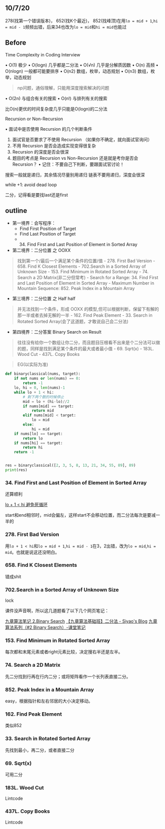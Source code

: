 ## 10/7/20


278(找第一个错误版本)， 652(找K个最近)， 852(找峰顶)在用`lo = mid + 1`,`hi = mid - 1`频频出错，后来34也改为`lo = mid`和`hi = mid`也能过

## Before

Time Complexity in Coding Interview

• O(1) 极少
• O(logn) 几乎都是二分法
• O(√n) 几乎是分解质因数
• O(n) 高频
• O(nlogn) 一般都可能要排序
• O(n2) 数组，枚举，动态规划
• O(n3) 数组，枚举，动态规划

> np问题，通俗理解，只能用深度搜索解决的问题

• O(2n) 与组合有关的搜索
• O(n!) 与排列有关的搜索

比O(n)更优的时间复杂度几乎只能是O(logn)的二分法

Recursion or Non-Recursion

• 面试中是否使用 Recursion 的几个判断条件
1. 面试官是否要求了不使用 Recursion （如果你不确定，就向面试官询问）
2. 不用 Recursion 是否会造成实现变得很复杂
3. Recursion 的深度是否会很深
4. 题目的考点是 Recursion vs Non-Recursion 还是就是考你是否会Recursion？
• 记住：不要自己下判断，要跟面试官讨论！

搜索一般就是递归，其余情况尽量别用递归
链表不要用递归，深度会很深

while +1: avoid dead loop

二分，记得看是要找last还是first

outline
----

- 第一境界：会写程序：
    - Find First Position of Target
    - Find Last Position of Target
    - 34. Find First and Last Position of Element in Sorted Array
- 第二境界：二分位置 之 OOXX
> 找到第一个/最后一个满足某个条件的位置/值
    - 278. First Bad Version
    - 658. Find K Closest Elements
    - 702.Search in a Sorted Array of Unknown Size
    - 153. Find Minimum in Rotated Sorted Array
    - 74. Search a 2D Matrix(非二分但常考)
    - Search for a Range: 34. Find First and Last Position of Element in Sorted Array
    - Maximum Number in Mountain Sequence: 852. Peak Index in a Mountain Array
- 第三境界：二分位置 之 Half half
> 并无法找到一个条件，形成 OOXX 的模型,但可以根据判断，保留下有解的那一半或者去掉无解的一半
    - 162. Find Peak Element
    - 33. Search in Rotated Sorted Array(会了这道题，才敢说自己会二分法)
- 第四境界：二分答案 Binary Search on Result
> 往往没有给你一个数组让你二分，而且题目压根看不出来是个二分法可以做的题，同样是找到满足某个条件的最大或者最小值
    - 69. Sqrt(x)
    - 183L. Wood Cut
    - 437L. Copy Books


> EG(以实际为准)

```python
def binaryclassical(nums, target):
    if not nums or len(nums) == 0:
        return -1
    lo, hi = 0, len(nums)-1
    while lo + 1 < hi:
        # 剩下两个数的时候停止
        mid = lo + (hi-lo)//2
        if nums[mid] == target:
            return mid
        elif nums[mid] < target:
            lo = mid
        else:
            hi = mid
    if nums[lo] == target:
        return lo
    if nums[hi] == target:
        return hi
    return -1


res = binaryclassical([2, 3, 5, 8, 13, 21, 34, 55, 89], 89)
print(res)
```


### 34. Find First and Last Position of Element in Sorted Array

还算顺利

[lo + 1 < hi 避免死循环](https://blog.csdn.net/KID0031/article/details/100080420)

start和end相邻时，mid会偏左，这样start不会移动位置，而二分法每次是要减一半的

### 278. First Bad Version

用`lo + 1 < hi`和`lo = mid + 1`,`hi = mid - 1`在3，2出错，改为`lo = mid`,`hi = mid`。也就是说这还没明白。

### 658. Find K Closest Elements

错成shit

### 702.Search in a Sorted Array of Unknown Size

lock

课件没声音啊，所以这几道题看了以下几个网页笔记：

[九章算法笔记 2.Binary Search](https://stomachache007.wordpress.com/2017/03/11/%E4%B9%9D%E7%AB%A0%E7%AE%97%E6%B3%95%E7%AC%94%E8%AE%B0-2-binary-search/)
[【九章算法基础班】二分法 - Siyao's Blog](https://marian5211.github.io/2017/12/07/%E3%80%90%E4%B9%9D%E7%AB%A0%E7%AE%97%E6%B3%95%E5%9F%BA%E7%A1%80%E7%8F%AD%E3%80%91%E4%BA%8C%E5%88%86%E6%B3%95/)
[九章算法系列（#2 Binary Search）-课堂笔记](https://www.cnblogs.com/Raising-Sun/p/5747072.html)

### 153. Find Minimum in Rotated Sorted Array

每次都和末尾元素或者right元素比较，决定搜右半还是左半。

### 74. Search a 2D Matrix

先二分找到行再在行内二分；或将矩阵看作一个长列表直接二分。

### 852. Peak Index in a Mountain Array

easy，根据指针和左右邻居的大小决定移动。

### 162. Find Peak Element

类似852

### 33. Search in Rotated Sorted Array

先找到最小，再二分，或者直接二分

###  69. Sqrt(x)

可用二分

###  183L. Wood Cut

Lintcode

###  437L. Copy Books

Lintcode